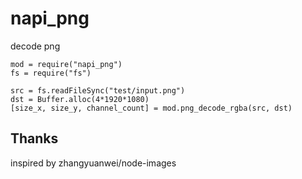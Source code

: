 # napi_png
decode png

    mod = require("napi_png")
    fs = require("fs")
    
    src = fs.readFileSync("test/input.png")
    dst = Buffer.alloc(4*1920*1080)
    [size_x, size_y, channel_count] = mod.png_decode_rgba(src, dst)

## Thanks
inspired by zhangyuanwei/node-images
